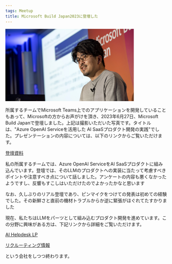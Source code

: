 ```yaml
---
tags: Meetup
title: Microsoft Build Japan2023に登壇した
--- 
```


<img src="https://raw.githubusercontent.com/taross-f/taross-f.github.io/master/images/_DRC5231.jpg" width="400">

所属するチームでMicrosoft Teams上でのアプリケーションを開発していることもあって、Microsoftの方からお声がけを頂き、2023年6月27日、Microsoft Build Japanで登壇しました。上記は撮影いただいた写真です。タイトルは、"Azure OpenAI Serviceを活用した AI SaaSプロダクト開発の実践"でした。プレゼンテーションの内容については、以下のリンクからご覧いただけます。

[登壇資料](https://speakerdeck.com/pkshadeck/azure-openai-servicewohuo-yong-sita-ai-saaspurodakutokai-fa-noshi-jian)

私の所属するチームでは、Azure OpenAI ServiceをAI SaaSプロダクトに組み込んでいます。登壇では、そのLLMのプロダクトへの実装に当たって考慮すべきポイントや注意すべき点について話しました。アンケートの内容も悪くなかったようですし、反響もすこしはいただけたのでよかったかなと思います

なお、久しぶりのリアル登壇であり、ピンマイクをつけての発表は初めての経験でした。その新鮮さと直前の機材トラブルからか逆に緊張がほぐれてたすかりました

現在、私たちはLLMをパーツとして組み込むプロダクト開発を進めています。この分野に興味がある方は、下記リンクから詳細をご覧いただけます。

[AI Helpdesk LP](https://aisaas.pkshatech.com/aihelpdesk/)

[リクルーティング情報](https://www.pkshatech.com/recruitment/)

という会社をしつつ終わります。
